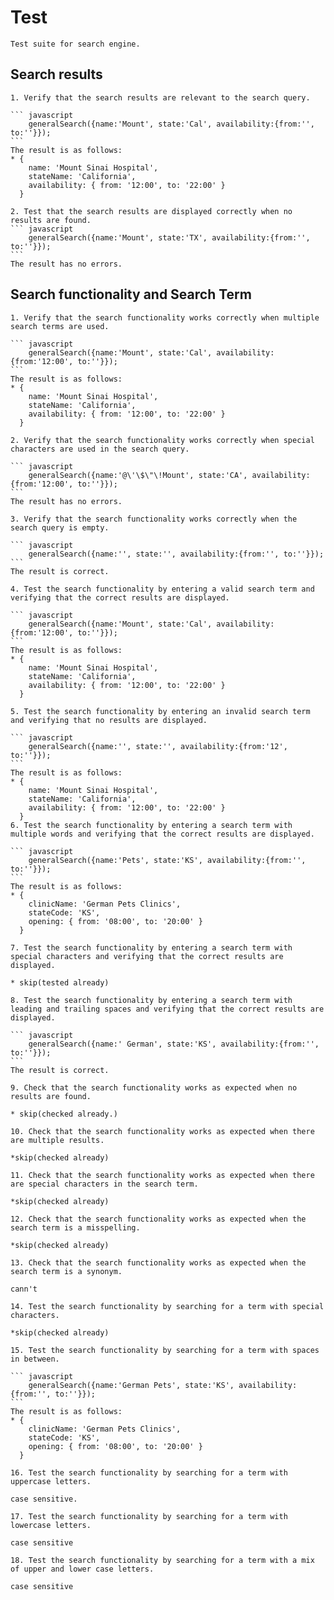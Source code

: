 

# Test

    Test suite for search engine.
## Search results	

    1. Verify that the search results are relevant to the search query.

    ``` javascript
        generalSearch({name:'Mount', state:'Cal', availability:{from:'', to:''}});
    ```
    The result is as follows:
    * {
        name: 'Mount Sinai Hospital',
        stateName: 'California',
        availability: { from: '12:00', to: '22:00' }
      }

    2. Test that the search results are displayed correctly when no results are found.
    ``` javascript
        generalSearch({name:'Mount', state:'TX', availability:{from:'', to:''}});
    ```
    The result has no errors.
## Search functionality and Search Term

    1. Verify that the search functionality works correctly when multiple search terms are used.

    ``` javascript
        generalSearch({name:'Mount', state:'Cal', availability:{from:'12:00', to:''}});
    ```
    The result is as follows:
    * {
        name: 'Mount Sinai Hospital',
        stateName: 'California',
        availability: { from: '12:00', to: '22:00' }
      }

    2. Verify that the search functionality works correctly when special characters are used in the search query.

    ``` javascript
        generalSearch({name:'@\'\$\"\!Mount', state:'CA', availability:{from:'12:00', to:''}});
    ```
    The result has no errors.

    3. Verify that the search functionality works correctly when the search query is empty.

    ``` javascript
        generalSearch({name:'', state:'', availability:{from:'', to:''}});
    ```
    The result is correct.
    
    4. Test the search functionality by entering a valid search term and verifying that the correct results are displayed.

    ``` javascript
        generalSearch({name:'Mount', state:'Cal', availability:{from:'12:00', to:''}});
    ```
    The result is as follows:
    * {
        name: 'Mount Sinai Hospital',
        stateName: 'California',
        availability: { from: '12:00', to: '22:00' }
      }
    
    5. Test the search functionality by entering an invalid search term and verifying that no results are displayed.

    ``` javascript
        generalSearch({name:'', state:'', availability:{from:'12', to:''}});
    ```
    The result is as follows:
    * {
        name: 'Mount Sinai Hospital',
        stateName: 'California',
        availability: { from: '12:00', to: '22:00' }
      }
    6. Test the search functionality by entering a search term with multiple words and verifying that the correct results are displayed.

    ``` javascript
        generalSearch({name:'Pets', state:'KS', availability:{from:'', to:''}});
    ```
    The result is as follows:
    * {
        clinicName: 'German Pets Clinics',
        stateCode: 'KS',
        opening: { from: '08:00', to: '20:00' }
      }

    7. Test the search functionality by entering a search term with special characters and verifying that the correct results are displayed.

    * skip(tested already)
    
    8. Test the search functionality by entering a search term with leading and trailing spaces and verifying that the correct results are displayed.

    ``` javascript
        generalSearch({name:' German', state:'KS', availability:{from:'', to:''}});
    ```
    The result is correct.

    9. Check that the search functionality works as expected when no results are found.

    * skip(checked already.)

    10. Check that the search functionality works as expected when there are multiple results.

    *skip(checked already)

    11. Check that the search functionality works as expected when there are special characters in the search term.

    *skip(checked already)

    12. Check that the search functionality works as expected when the search term is a misspelling.

    *skip(checked already)

    13. Check that the search functionality works as expected when the search term is a synonym.

    cann't

    14. Test the search functionality by searching for a term with special characters.

    *skip(checked already)

    15. Test the search functionality by searching for a term with spaces in between.

    ``` javascript
        generalSearch({name:'German Pets', state:'KS', availability:{from:'', to:''}});
    ```
    The result is as follows:
    * {
        clinicName: 'German Pets Clinics',
        stateCode: 'KS',
        opening: { from: '08:00', to: '20:00' }
      }

    16. Test the search functionality by searching for a term with uppercase letters.

    case sensitive.

    17. Test the search functionality by searching for a term with lowercase letters.

    case sensitive

    18. Test the search functionality by searching for a term with a mix of upper and lower case letters.

    case sensitive
